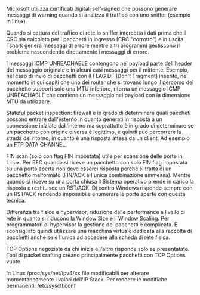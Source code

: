Microsoft utilizza certificati digitali self-signed che possono generare messaggi di warning quando si analizza il traffico con uno sniffer (esempio in linux).

Quando si cattura del traffico di rete lo sniffer intercetta i dati prima che il CRC sia calcolato per i pacchetti in ingresso (CRC "corrotto") e in uscita.
Tshark genera messaggi di errore mentre altri programmi gestiscono il problema nascondendo direttamente i messaggi di errore.

I messaggi ICMP UNREACHABLE contengono nel payload parte dell'header del messaggio originale e in alcuni casi messaggi per il mittente. Esempio, nel caso di invio di pacchetti con il FLAG DF (Don't Fragment) inserito, nel momento in cui capiti che uno dei router che si trovano lungo il percorso del pacchetto supporti solo una MTU inferiore, ritorna un messaggio ICMP UNREACHABLE che contiene un messaggio nel payload con la dimensione MTU da utilizzare.

Stateful packet inspection: firewall è in grado di determinare quali paccheti possono entrare dall'esterno in quanto generati in risposta a un connessione iniziata dall'interno ma soprattutto è in grado di determinare se un pacchetto con origine diversa è legittimo, e quindi può percorrere la strada del ritorno, in quanto è una risposta attesa da un client. Ad esempio un FTP DATA CHANNEL.


FIN scan (solo con flag FIN impostata) utile per scansione delle porte in Linux. Per RFC quando si riceve un pacchetto con solo FIN flag impostata su una porta aperta non deve esserci risposta perché si tratta di un pacchetto malformato (FIN/ACK è l'unica combinazione ammessa). Mentre quando si riceve su una porta chiusa il Sistema operativo prende in carico la risposta e restituisce un RST/ACK.
Di contro Windows risponde sempre con un RST/ACK rendendo impossibile enumerare le porte aperte con questa tecnica.


Differenza tra fisico e hypervisor, riduzione delle performance a livello di rete in quanto si riducono la Window Size e il Window Scaling.
Per programmatori di hypervisor la gestione dei pacchetti è complicata.
È sconsigliato quindi utilizzare una macchina virtuale dedicata alla raccolta di pacchetti anche se è l'unica ad accedere alla scheda di rete fisica.


TCP Options negoziate da chi inizia e l'altro risponde solo se presentatate.
Tool di packet crafting creano principalmente pacchetti con TCP Options vuote.

In Linux /proc/sys/net/ipv4/xx file modificabili per alterare momentaneamente i valori dell'IP Stack. Per rendere le modifiche permanenti: /etc/sysctl.conf